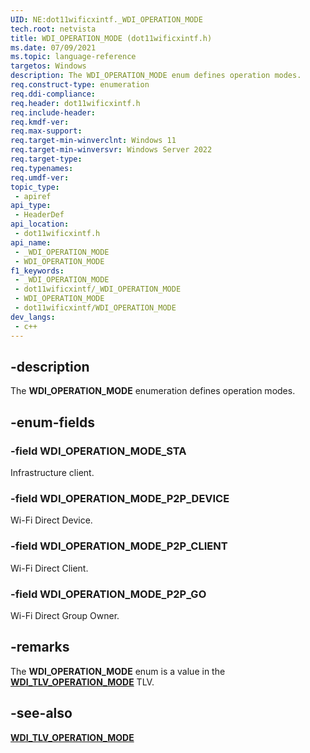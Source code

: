 ```yaml
---
UID: NE:dot11wificxintf._WDI_OPERATION_MODE
tech.root: netvista
title: WDI_OPERATION_MODE (dot11wificxintf.h)
ms.date: 07/09/2021
ms.topic: language-reference
targetos: Windows
description: The WDI_OPERATION_MODE enum defines operation modes.
req.construct-type: enumeration
req.ddi-compliance: 
req.header: dot11wificxintf.h
req.include-header: 
req.kmdf-ver: 
req.max-support: 
req.target-min-winverclnt: Windows 11 
req.target-min-winversvr: Windows Server 2022
req.target-type: 
req.typenames: 
req.umdf-ver: 
topic_type:
 - apiref
api_type:
 - HeaderDef
api_location:
 - dot11wificxintf.h
api_name:
 - _WDI_OPERATION_MODE
 - WDI_OPERATION_MODE
f1_keywords:
 - _WDI_OPERATION_MODE
 - dot11wificxintf/_WDI_OPERATION_MODE
 - WDI_OPERATION_MODE
 - dot11wificxintf/WDI_OPERATION_MODE
dev_langs:
 - c++
---
```


## -description

The **WDI_OPERATION_MODE** enumeration defines operation modes.

## -enum-fields

### -field WDI_OPERATION_MODE_STA

Infrastructure client.

### -field WDI_OPERATION_MODE_P2P_DEVICE

Wi-Fi Direct Device.

### -field WDI_OPERATION_MODE_P2P_CLIENT

Wi-Fi Direct Client.

### -field WDI_OPERATION_MODE_P2P_GO

Wi-Fi Direct Group Owner.

## -remarks

The **WDI_OPERATION_MODE** enum is a value in the [**WDI_TLV_OPERATION_MODE**](/windows-hardware/drivers/netcx/wdi-tlv-operation-mode) TLV.

## -see-also

[**WDI_TLV_OPERATION_MODE**](/windows-hardware/drivers/netcx/wdi-tlv-operation-mode) 